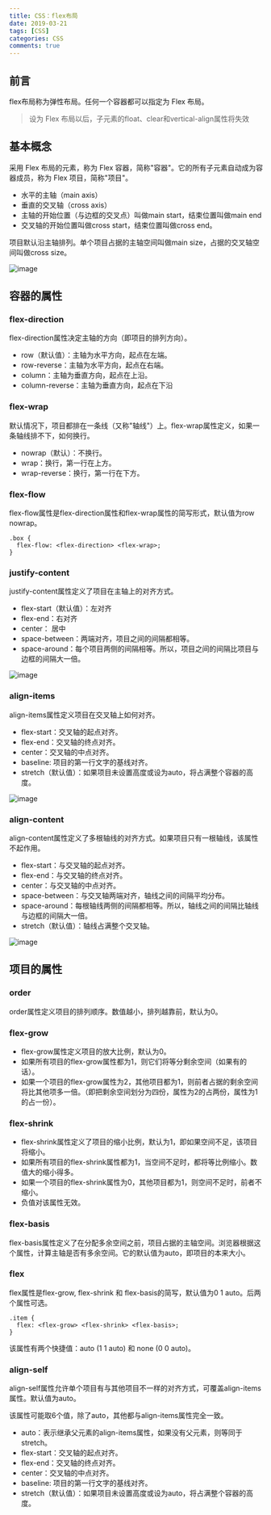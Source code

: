 ```yaml
---
title: CSS：flex布局
date: 2019-03-21
tags: [CSS]
categories: CSS
comments: true
---
```


## 前言
flex布局称为弹性布局。任何一个容器都可以指定为 Flex 布局。
> 设为 Flex 布局以后，子元素的float、clear和vertical-align属性将失效

## 基本概念
采用 Flex 布局的元素，称为 Flex 容器，简称"容器"。它的所有子元素自动成为容器成员，称为 Flex 项目，简称"项目"。
- 水平的主轴（main axis）
- 垂直的交叉轴（cross axis）
- 主轴的开始位置（与边框的交叉点）叫做main start，结束位置叫做main end
- 交叉轴的开始位置叫做cross start，结束位置叫做cross end。

项目默认沿主轴排列。单个项目占据的主轴空间叫做main size，占据的交叉轴空间叫做cross size。

![image](http://www.ruanyifeng.com/blogimg/asset/2015/bg2015071004.png)

## 容器的属性

### flex-direction

flex-direction属性决定主轴的方向（即项目的排列方向）。
- row（默认值）：主轴为水平方向，起点在左端。
- row-reverse：主轴为水平方向，起点在右端。
- column：主轴为垂直方向，起点在上沿。
- column-reverse：主轴为垂直方向，起点在下沿

### flex-wrap

默认情况下，项目都排在一条线（又称"轴线"）上。flex-wrap属性定义，如果一条轴线排不下，如何换行。
- nowrap（默认）：不换行。
- wrap：换行，第一行在上方。
- wrap-reverse：换行，第一行在下方。

### flex-flow
flex-flow属性是flex-direction属性和flex-wrap属性的简写形式，默认值为row nowrap。

```
.box {
  flex-flow: <flex-direction> <flex-wrap>;
}

```

### justify-content
justify-content属性定义了项目在主轴上的对齐方式。
- flex-start（默认值）：左对齐
- flex-end：右对齐
- center： 居中
- space-between：两端对齐，项目之间的间隔都相等。
- space-around：每个项目两侧的间隔相等。所以，项目之间的间隔比项目与边框的间隔大一倍。

![image](http://www.ruanyifeng.com/blogimg/asset/2015/bg2015071010.png)

### align-items
align-items属性定义项目在交叉轴上如何对齐。
- flex-start：交叉轴的起点对齐。
- flex-end：交叉轴的终点对齐。
- center：交叉轴的中点对齐。
- baseline: 项目的第一行文字的基线对齐。
- stretch（默认值）：如果项目未设置高度或设为auto，将占满整个容器的高度。

![image](http://www.ruanyifeng.com/blogimg/asset/2015/bg2015071011.png)

### align-content
align-content属性定义了多根轴线的对齐方式。如果项目只有一根轴线，该属性不起作用。
- flex-start：与交叉轴的起点对齐。
- flex-end：与交叉轴的终点对齐。
- center：与交叉轴的中点对齐。
- space-between：与交叉轴两端对齐，轴线之间的间隔平均分布。
- space-around：每根轴线两侧的间隔都相等。所以，轴线之间的间隔比轴线与边框的间隔大一倍。
- stretch（默认值）：轴线占满整个交叉轴。

![image](http://www.ruanyifeng.com/blogimg/asset/2015/bg2015071012.png)

## 项目的属性

### order
order属性定义项目的排列顺序。数值越小，排列越靠前，默认为0。

### flex-grow
- flex-grow属性定义项目的放大比例，默认为0。
- 如果所有项目的flex-grow属性都为1，则它们将等分剩余空间（如果有的话）。
- 如果一个项目的flex-grow属性为2，其他项目都为1，则前者占据的剩余空间将比其他项多一倍。（即把剩余空间划分为四份，属性为2的占两份，属性为1的占一份）。

### flex-shrink
- flex-shrink属性定义了项目的缩小比例，默认为1，即如果空间不足，该项目将缩小。
- 如果所有项目的flex-shrink属性都为1，当空间不足时，都将等比例缩小。数值大的缩小得多。
- 如果一个项目的flex-shrink属性为0，其他项目都为1，则空间不足时，前者不缩小。
- 负值对该属性无效。

### flex-basis
flex-basis属性定义了在分配多余空间之前，项目占据的主轴空间。浏览器根据这个属性，计算主轴是否有多余空间。它的默认值为auto，即项目的本来大小。

### flex
flex属性是flex-grow, flex-shrink 和 flex-basis的简写，默认值为0 1 auto。后两个属性可选。

```
.item {
  flex: <flex-grow> <flex-shrink> <flex-basis>; 
}
```
该属性有两个快捷值：auto (1 1 auto) 和 none (0 0 auto)。

### align-self
align-self属性允许单个项目有与其他项目不一样的对齐方式，可覆盖align-items属性。默认值为auto。

该属性可能取6个值，除了auto，其他都与align-items属性完全一致。
- auto：表示继承父元素的align-items属性，如果没有父元素，则等同于stretch。
- flex-start：交叉轴的起点对齐。
- flex-end：交叉轴的终点对齐。
- center：交叉轴的中点对齐。
- baseline: 项目的第一行文字的基线对齐。
- stretch（默认值）：如果项目未设置高度或设为auto，将占满整个容器的高度。
